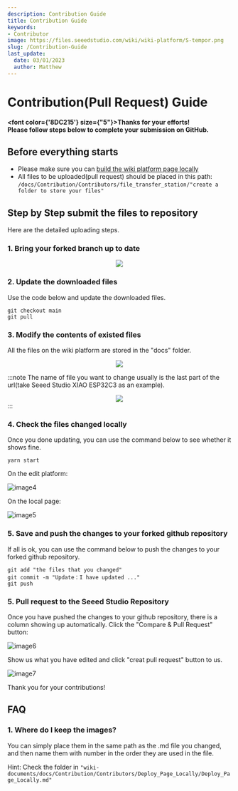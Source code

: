 ```yaml
---
description: Contribution Guide
title: Contribution Guide
keywords:
- Contributor
image: https://files.seeedstudio.com/wiki/wiki-platform/S-tempor.png
slug: /Contribution-Guide
last_update:
  date: 03/01/2023
  author: Matthew
---
```


# Contribution(Pull Request) Guide



<strong><font color={'8DC215'} size={"5"}>Thanks for your efforts! <br /> Please follow steps below to complete your submission on GitHub.</font></strong>

## Before everything starts

- Please make sure you can [build the wiki platform page locally](/Deploy_Page_Locally)
- All files to be uploaded(pull request) should be placed in this path:
`/docs/Contribution/Contributors/file_transfer_station/"create a folder to store your files"`

## Step by Step submit the files to repository

Here are the detailed uploading steps.

### 1. Bring your forked branch up to date

<div align="center"><img width={700} src="https://files.seeedstudio.com/wiki/wiki-platform/contributor/PR_Guide/1.jpg" /></div>

### 2. Update the downloaded files

Use the code below and update the downloaded files.

```
git checkout main
git pull
```

### 3. Modify the contents of existed files

All the files on the wiki platform are stored in the "docs" folder.

<div align="center"><img width={500} src="https://files.seeedstudio.com/wiki/wiki-platform/contributor/PR_Guide/2.jpg" /></div>

:::note
The name of file you want to change usually is the last part of the url(take Seeed Studio XIAO ESP32C3 as an example).
<div align="center"><img width={700} src="https://files.seeedstudio.com/wiki/wiki-platform/contributor/PR_Guide/3.jpg" /></div>
:::

### 4. Check the files changed locally

Once you done updating, you can use the command below to see whether it shows fine.

```
yarn start
```

On the edit platform:

![image4](https://files.seeedstudio.com/wiki/wiki-platform/contributor/PR_Guide/4.jpg)

On the local page:

![image5](https://files.seeedstudio.com/wiki/wiki-platform/contributor/PR_Guide/5.jpg)

### 5. Save and push the changes to your forked github repository

If all is ok, you can use the command below to push the changes to your forked github repository.

```
git add "the files that you changed"
git commit -m "Update：I have updated ..."
git push
```

### 5. Pull request to the Seeed Studio Repository

Once you have pushed the changes to your github repository, there is a column showing up automatically. Click the "Compare & Pull Request" button:

![image6](https://files.seeedstudio.com/wiki/wiki-platform/contributor/PR_Guide/6.jpg)

Show us what you have edited and click "creat pull request" button to us.

![image7](https://files.seeedstudio.com/wiki/wiki-platform/contributor/PR_Guide/7.jpg)

Thank you for your contributions!

## FAQ

### 1. Where do I keep the images?

You can simply place them in the same path as the .md file you changed, and then name them with number in the order they are used in the file.

Hint: Check the folder in ``"wiki-documents/docs/Contribution/Contributors/Deploy_Page_Locally/Deploy_Page_Locally.md"``
